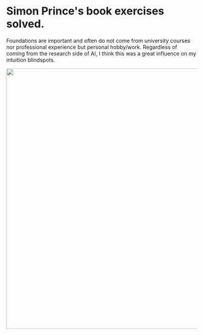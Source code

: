 # Simon Prince's book exercises solved.

Foundations are important and often do not come from university courses nor professional experience but personal hobby/work. Regardless of coming from the research side of AI, I think this was a great influence on my intuition blindspots.


<img src="https://github.com/seyeint/Understanding_DeepLearning/assets/36778187/8c35d56a-e98d-4afc-ab0a-5793a1bc6098" width="690" heigh="960"/>

